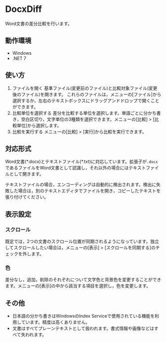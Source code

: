 # DocxDiff

Word文書の差分比較を行います。

## 動作環境

- Windows
- .NET 7

## 使い方

1. ファイルを開く
   基準ファイル(変更前のファイル)と比較対象ファイル(変更後のファイル)を開きます。
   これらのファイルは，メニューの[ファイル]から選択するか，左右のテキストボックスにドラッグアンドドロップで開くことができます。
2. 比較単位を選択する
   差分を比較する単位を選択します。単語ごとに分かち書き，空白区切り，文字単位の3種類を選択できます。メニューの[比較] > [比較単位]から選択します。
3. 比較を実行する
   メニューの[比較] > [実行]から比較を実行できます。

## 対応形式

Word文書(\*.docx)とテキストファイル(\*.txt)に対応しています。拡張子が`.docx`であるファイルをWord文書として認識し，それ以外の場合にはテキストファイルとして開きます。

テキストファイルの場合，エンコーディングは自動的に検出されます。検出に失敗した場合は，別のテキストエディタでファイルを開き，コピーしたテキストを張り付けてください。

## 表示設定

### スクロール

既定では，2つの文書のスクロール位置が同期されるようになっています。独立してスクロールしたい場合は，メニューの[表示] > [スクロールを同期する]のチェックを外します。

### 色

差分なし，追加，削除のそれぞれについて文字色と背景色を変更することができます。メニューの[表示]の中から該当する項目を選択し，色を変更します。

## その他

- 日本語の分かち書きはWindowsのIndex Serviceで使用されている機能を利用しています。精度は高くありません。
- 文書はすべてプレーンテキストとして扱われます。書式情報や画像などはすべて失われます。
